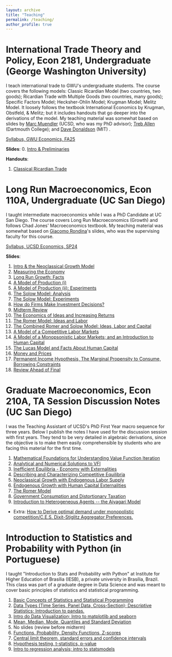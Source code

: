 ```yaml
---
layout: archive
title: "Teaching"
permalink: /teaching/
author_profile: true
---
```

# International Trade Theory and Policy, Econ 2181, Undergraduate (George Washington University)

I teach international trade to GWU's undergraduate students. The course covers the following models: Classic Ricardian Model (two countries, two goods); Ricardian Trade with Multiple Goods (two countries, many goods); Specific Factors Model; Hecksher-Ohlin Model; Krugman Model; Melitz Model. It loosely follows the textbook International Economics by Krugman, Obstfeld, & Melitz; but it includes handouts that go deeper into the derivations of the model. My teaching material was somewhat based on slides by  [Marc Muendler](https://econweb.ucsd.edu/muendler/html/teach.html) (UCSD, who was my PhD advisor); [Treb Allen](https://sites.google.com/site/treballen/undergraduate-trade?authuser=0) (Dartmouth College); and [Dave Donaldson](https://dave-donaldson.com/2018-fall-international-economics-mit-14-581/) (MIT) .

[Syllabus, GWU Economics, FA25](https://github.com/omercadopopular/omercadopopular.github.io/blob/master/files/trade-undergrad/Syllabus.pdf?raw=true)

**Slides**:
0. [Intro & Preliminaries](https://github.com/omercadopopular/omercadopopular.github.io/blob/master/files/trade-undergrad/Lecture0.pdf?raw=true)

**Handouts**:
1. [Classical Ricardian Trade](https://github.com/omercadopopular/omercadopopular.github.io/blob/master/files/trade-undergrad/Handout1.pdf?raw=true)

# Long Run Macroeconomics, Econ 110A, Undergraduate (UC San Diego)

I taught intermediate macroeconomics while I was a PhD Candidate at UC San Diego. The course covers Long Run Macroeconomics (Growth) and follows Chad Jones' Macroeconomics textbook. My teaching material was somewhat based on [Giacomo Rondina](https://giacomorondina.org/)'s slides, who was the supervising faculty for this course.

[Syllabus, UCSD Economics, SP24](https://github.com/omercadopopular/omercadopopular.github.io/blob/master/files/econ110a/SyllabusSP24.pdf?raw=true)

**Slides**:
1. [Intro & the Neoclassical Growth Model](https://github.com/omercadopopular/omercadopopular.github.io/blob/master/files/econ110a/Lecture%201.pdf?raw=true)
2. [Measuring the Economy](https://github.com/omercadopopular/omercadopopular.github.io/blob/master/files/econ110a/Lecture%202.pdf?raw=true)
3. [Long Run Growth: Facts](https://github.com/omercadopopular/omercadopopular.github.io/blob/master/files/econ110a/Lecture%203.pdf?raw=true)
4. [A Model of Production (i)](https://github.com/omercadopopular/omercadopopular.github.io/blob/master/files/econ110a/Lecture%204.pdf?raw=true)
5. [A Model of Production (ii): Experiments](https://github.com/omercadopopular/omercadopopular.github.io/blob/master/files/econ110a/Lecture%205.pdf?raw=true)
6. [The Solow Model: Analysis](https://github.com/omercadopopular/omercadopopular.github.io/blob/master/files/econ110a/Lecture%206.pdf?raw=true)
7. [The Solow Model: Experiments](https://github.com/omercadopopular/omercadopopular.github.io/blob/master/files/econ110a/Lecture%207.pdf?raw=true)
8. [How do Firms Make Investment Decisions?](https://github.com/omercadopopular/omercadopopular.github.io/blob/master/files/econ110a/Lecture%208.pdf?raw=true)
9. [Midterm Review](https://github.com/omercadopopular/omercadopopular.github.io/blob/master/files/econ110a/Lecture%209.pdf?raw=true)
10. [The Economics of Ideas and Increasing Returns](https://github.com/omercadopopular/omercadopopular.github.io/blob/master/files/econ110a/Lecture%2010.pdf?raw=true)
11. [The Romer Model: Ideas and Labor](https://github.com/omercadopopular/omercadopopular.github.io/blob/master/files/econ110a/Lecture%2011.pdf?raw=true)
12. [The Combined Romer and Solow Model: Ideas, Labor and Capital](https://github.com/omercadopopular/omercadopopular.github.io/blob/master/files/econ110a/Lecture%2012.pdf?raw=true)
13. [A Model of a Competitive Labor Markets](https://github.com/omercadopopular/omercadopopular.github.io/blob/master/files/econ110a/Lecture%2013.pdf?raw=true)
14. [A Model of a Monopsonistic Labor Markets; and an Introduction to Human Capital](https://github.com/omercadopopular/omercadopopular.github.io/blob/master/files/econ110a/Lecture%2014.pdf?raw=true)
15. [The Lucas Model and Facts About Human Capital](https://github.com/omercadopopular/omercadopopular.github.io/blob/master/files/econ110a/Lecture%2015.pdf?raw=true)
16. [Money and Prices](https://github.com/omercadopopular/omercadopopular.github.io/blob/master/files/econ110a/Lecture%2016.pdf?raw=true)
17. [Permanent Income Hypothesis, The Marginal Propensity to Consume, Borrowing Constraints](https://github.com/omercadopopular/omercadopopular.github.io/blob/master/files/econ110a/Lecture%2017.pdf?raw=true)
18. [Review Ahead of Final](https://github.com/omercadopopular/omercadopopular.github.io/blob/master/files/econ110a/Lecture%2018.pdf?raw=true)



# Graduate Macroeconomics, Econ 210A, TA Session Discussion Notes (UC San Diego)

I was the Teaching Assistant of UCSD's PhD First Year macro sequence for three years. Below I publish the notes I have used for the discussion session with first years. They tend to be very detailed in algebraic derivations, since the objective is to make them easily comprehensible by students who are facing this material for the first
time. 

1. [Mathematical Foundations for Understanding Value Function Iteration](https://github.com/omercadopopular/omercadopopular.github.io/blob/master/files/phdta/PhDLec1.pdf?raw=true)
2. [Analytical and Numerical Solutions to VFI](https://github.com/omercadopopular/omercadopopular.github.io/blob/master/files/phdta/PhDLec2.pdf?raw=true) 
3. [Inefficient Equilibria - Economy with Externalities](https://github.com/omercadopopular/omercadopopular.github.io/blob/master/files/phdta/PhDLec3.pdf?raw=true)
4. [Describing and Characterizing Competitive Equilibria](https://github.com/omercadopopular/omercadopopular.github.io/blob/master/files/phdta/PhDLec4.pdf?raw=true)
5. [Neoclassical Growth with Endogenous Labor Supply](https://github.com/omercadopopular/omercadopopular.github.io/blob/master/files/phdta/PhDLec5.pdf?raw=true)
6. [Endogenous Growth with Human Capital Externalities](https://github.com/omercadopopular/omercadopopular.github.io/blob/master/files/phdta/PhDLec6.pdf?raw=true)
7. [The Romer Model](https://github.com/omercadopopular/omercadopopular.github.io/blob/master/files/phdta/PhDLec7.pdf?raw=true)
8. [Government Consumption and Distortionary Taxation](https://github.com/omercadopopular/omercadopopular.github.io/blob/master/files/phdta/PhDLec8.pdf?raw=true)
9. [Introduction to Heterogeneous Agents -- the Aiyagari Model](https://github.com/omercadopopular/omercadopopular.github.io/blob/master/files/phdta/PhDLec9.pdf?raw=true)

- Extra: [How to Derive optimal demand under monopolistic competition/C.E.S. Dixit-Stiglitz Aggregator Preferences.](https://github.com/omercadopopular/omercadopopular.github.io/blob/master/files/phdta/8.%20CES.pdf?raw=true)

# Introduction to Statistics and Probability with Python (in Portuguese)

I taught "Introduction to Stats and Probability with Python" at Institute for Higher Education of Brasília (IESB), a private university in Brasília, Brazil. This class was part of a graduate degree in Data Science and was meant to cover basic principles of statistics and statistical programming.

1. [Basic Concepts of Statistics and Statistical Programming](https://github.com/omercadopopular/cgoes/blob/master/StatsPython/slides/Aula%201.pdf?raw=true)
2. [Data Types (Time Series, Panel Data, Cross-Section); Descriptive Statistics; Introduction to pandas.](https://github.com/omercadopopular/cgoes/blob/master/StatsPython/slides/Aula%202.pdf?raw=true)
3. [Intro do Data Visualization; Intro to matplotlib and seaborn](https://github.com/omercadopopular/cgoes/blob/master/StatsPython/slides/Aula%203.pdf?raw=true)
4. [Mean, Median, Mode, Quantiles and Standard Deviation](https://github.com/omercadopopular/cgoes/blob/master/StatsPython/slides/Aula%204.pdf?raw=true)
5. No slides (review before midterm)
6. [Functions, Probability, Density Functions, Z-scores](https://github.com/omercadopopular/cgoes/blob/master/StatsPython/slides/Aula%206.pdf?raw=true)
7. [Central limit theorem, standard errors and confidence intervals](https://github.com/omercadopopular/cgoes/blob/master/StatsPython/slides/Aula%207.pdf?raw=true)
8. [Hypothesis testing, t-statistics, p-value](https://github.com/omercadopopular/cgoes/blob/master/StatsPython/slides/Aula%208.pdf?raw=true)
9. [Intro to regression analysis; intro to statsmodels](https://github.com/omercadopopular/cgoes/blob/master/StatsPython/slides/Aula%209.pdf?raw=true)
